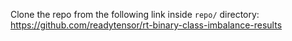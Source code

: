 Clone the repo from the following link inside `repo/` directory:
https://github.com/readytensor/rt-binary-class-imbalance-results
